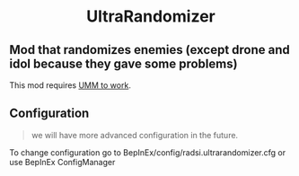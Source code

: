 <h1 align="center">
UltraRandomizer
</h1>

## Mod that randomizes enemies (except drone and idol because they gave some problems)
This mod requires [UMM to work](https://github.com/Temperz87/ultra-mod-manager/tags).

## Configuration
> we will have more advanced configuration in the future.

To change configuration go to BepInEx/config/radsi.ultrarandomizer.cfg or use BepInEx ConfigManager
